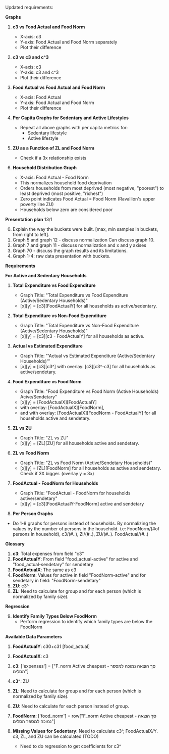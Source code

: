 Updated requirements:

**Graphs**

1. **c3 vs Food Actual and Food Norm**
   - X-axis: c3
   - Y-axis: Food Actual and Food Norm separately
   - Plot their difference

2. **c3 vs c3 and c^3**
   - X-axis: c3
   - Y-axis: c3 and c^3
   - Plot their difference

3. **Food Actual vs Food Actual and Food Norm**
   - X-axis: Food Actual
   - Y-axis: Food Actual and Food Norm
   - Plot their difference

4. **Per Capita Graphs for Sedentary and Active Lifestyles**
   - Repeat all above graphs with per capita metrics for:
     - Sedentary lifestyle
     - Active lifestyle

5. **ZU as a Function of ZL and Food Norm**
   - Check if a 3x relationship exists

6. **Household Distribution Graph**
   - X-axis: Food Actual - Food Norm
   - This normalizes household food deprivation
   - Orders households from most deprived (most negative, "poorest") to least deprived (most positive, "richest")
   - Zero point indicates Food Actual = Food Norm (Ravallion's upper poverty line ZU)
   - Households below zero are considered poor



**Presentation plan** 13/1

0. Explain the way the buckets were built.
   [max, min samples in buckets, from right to left].
1. Graph 5 and graph 12 - discuss normalization
   Can discuss graph 10.
2. Graph 7 and graph 11 - discuss normalization and x and y axises
3. Graph 70 - discuss the graph results and its limitations.
4. Graph 1-4: raw data presentation with buckets.





**Requirements**

**For Active and Sedentary Households**

1. **Total Expenditure vs Food Expenditure**
   - Graph Title: "Total Expenditure vs Food Expenditure (Active/Sedentary Households)"
   - [x][y] = [c3][FoodActualY] for all households as active/sedentary.

2. **Total Expenditure vs Non-Food Expenditure**
   - Graph Title: "Total Expenditure vs Non-Food Expenditure (Active/Sedentary Households)"
   - [x][y] = [c3][c3 - FoodActualY] for all households as active.

3. **Actual vs Estimated Expenditure**
   - Graph Title: "'Actual vs Estimated Expenditure (Active/Sedentary Households)'"
   - [x][y] = [c3][c3^] with overlay: [c3][c3^-c3] for all households as active/sendetary.

4. **Food Expenditure vs Food Norm**
   - Graph Title: "Food Expenditure vs Food Norm (Active Households) Acive/Sendetary"
   - [x][y] = [FoodActualX][FoodActualY] 
   - with overlay: [FoodActualX][FoodNorm], 
   - and with overlay: [FoodActualX][FoodNorm - FoodActualY] for all households active and sendetary.

6. **ZL vs ZU**
   - Graph Title: "ZL vs ZU"
   - [x][y] = [ZL][ZU] for all households active and sendetary.

7. **ZL vs Food Norm**
   - Graph Title: "ZL vs Food Norm (Active/Sendetary Households)"
   - [x][y] = [ZL][FoodNorm] for all households as active and sendetary. Check if 3X bigger. (overlay y = 3x)

8. **FoodActual - FoodNorm for Households**
   - Graph Title: "FoodActual - FoodNorm for households active/sendetary"
   - [x][y] = [c3][FoodActualY-FoodNorm] active and sendetary

10. **Per Person Graphs**
   - Do 1-8 graphs for persons instead of households. By normalizing the values by the number of persons in the household. i.e: FoodNorm/(#of persons in household), c3/(#..), Zl/(#..), ZU/(#..). FoodActual/(#..)

**Glossary**

1. **c3**: Total expenses from field "c3"
2. **FoodActualY**: From field "food_actual-active" for active and "food_actual-sendetary" for sendetary
3. **FoodActualX**: The same as c3
4. **FoodNorm**: Values for active in field "FoodNorm-active" and for sendetary in field: "FoodNorm-sendetary"
5. **ZU**: c3^
6. **ZL**: Need to calculate for group and for each person (which is normalized by family size).

**Regression**

9. **Identify Family Types Below FoodNorm**
   - Perform regression to identify which family types are below the FoodNorm

**Available Data Parameters**

1. **FoodActualY**: c30+c31 [food_actual]
2. **FoodActualX**: c3
3. **c3**: ['expenses'] = ["F_norm Active cheapest - סך הוצאה נמוכה למספר הסלים"]
4. **c3^**: ZU

5. **ZL**: Need to calculate for group and for each person (which is normalized by family size).
6. **ZU**: Need to calculate for each person instead of group.

7. **FoodNorm**: ['food_norm'] = row["F_norm Active cheapest - סך הוצאה נמוכה למספר הסלים"]

8. **Missing Values for Sedentary**: Need to calculate c3^, FoodActualX/Y. c3, ZL, and ZU can be calculated (TODO)
   - Need to do regression to get coefficients for c3^

